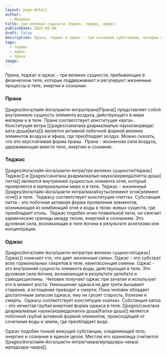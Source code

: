 ```yaml
---
layout: page-detail
author:
  - Яшодеви
title: три великих сущности (прана, теджас, оджас)
publishDate: 2025-01-08
draft: false
description: Прана, теджас и оджас - три основные субстанции, которые поддерживают и регулируют жизненные процессы в теле, энергии и сознании
tags:
  - теджас
  - оджас
  - прана
image:
---
```

Прана, теджас и оджас - три великих сущности, пребывающие в физическом теле, которые поддерживают и регулируют жизненные процессы в теле, энергии и сознании.
### Прана 
[[pages/йога/лайя-йога/шакти-янтра/прана|Прана]] представляет собой внутреннюю сущность элемента воздуха, действующего в мире материи и в теле. Пране соответствует конституция «вата». 
Конституция ветра ([[pages/санатана дхарма/малые науки/аюрведа/вата-доша|вата]]) является активной побочной формой великих элементов воздуха и эфира, где преобладает воздух. Можно сказать, что это неустойчивая форма праны. 
Прана - жизненная сила воздуха, удерживающая вместе тело, энергию и сознание. 
### Теджас 

[[pages/йога/лайя-йога/шакти-янтра/три великих сущности/теджас|Теджас]] и [[pages/санатана дхарма/малые науки/аюрведа/питта-доша|питта]] являются внутренней сущностью элемента огня, который проявляется в материальном мире и в теле. Теджас - жизненный [[pages/йога/лайя-йога/шакти-янтра/махабхуты/элемент огня|элемент огня]] в теле. 
Теджасу соответствует конституция «питта». Субстанция питта - это побочная активная форма проявления элементов, возникающая из комбинаций огня и воды в телах живых существ, где преобладает огонь. 
Теджас подобен огню плавильной печи, он сжигает кармические границы между телом, энергией и сознанием. Это духовная сила, возникающая в теле йогина в результате аскетизма или концентрации. 
### Оджас

[[pages/йога/лайя-йога/шакти-янтра/три великих сущности/оджас|Оджас]] означает «то, что дает жизненные силы». Оджас - это субстрат всех гормональных секретов в теле, квинтэссенция семени. Оджас - это внутренняя сущность элемента воды, действующая в теле. Это духовная сила йогина, возникающая в результате целибата и самодисциплины. 
Человек получает оджас при зачатии и использует его в момент роста. Уменьшение оджаса на две трети вызывает старение, а истощение приводит к смерти. Пока человек обладает достаточным запасом оджаса, ему не грозят старость, болезни и смерть. 
Оджасу соответствует конституция «капха». Субстанция капха - это нечистая грубая инертная форма оджаса в теле. [[pages/санатана дхарма/малые науки/аюрведа/капха-доша|Капха-доша]] является побочной грубой активной формой элементов, происходящей от сочетания воды и земли, где преобладает вода. 

Оджас подобен тонкой вяжущей субстанции, соединяющей тело, энергию и сознание в единое целое. Местом его хранилища считается [[pages/йога/лайя-йога/шакти-янтра/чакра/муладхара-чакра|муладхара-чакра]]. 